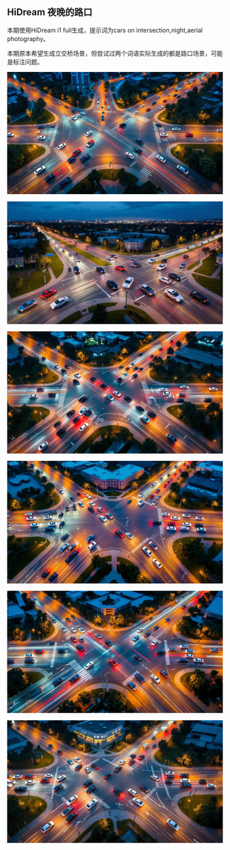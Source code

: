 ## HiDream 夜晚的路口

本期使用HiDream i1 full生成，提示词为cars on intersection,night,aerial photography。

本期原本希望生成立交桥场景，但尝试过两个词语实际生成的都是路口场景，可能是标注问题。

![ComfyUI_00032_.jpg](https://github.com/Willian7004/media-blog/blob/main/files/202505/2025052513/ComfyUI_00032_.jpg?raw=true)

![ComfyUI_00034_.jpg](https://github.com/Willian7004/media-blog/blob/main/files/202505/2025052513/ComfyUI_00034_.jpg?raw=true)

![ComfyUI_00035_.jpg](https://github.com/Willian7004/media-blog/blob/main/files/202505/2025052513/ComfyUI_00035_.jpg?raw=true)

![ComfyUI_00036_.jpg](https://github.com/Willian7004/media-blog/blob/main/files/202505/2025052513/ComfyUI_00036_.jpg?raw=true)

![ComfyUI_00037_.jpg](https://github.com/Willian7004/media-blog/blob/main/files/202505/2025052513/ComfyUI_00037_.jpg?raw=true)

![ComfyUI_00038_.jpg](https://github.com/Willian7004/media-blog/blob/main/files/202505/2025052513/ComfyUI_00038_.jpg?raw=true)
